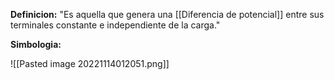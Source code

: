 **Definicion:**
"Es aquella que genera una [[Diferencia de potencial]] entre sus terminales constante e independiente de la carga."

**Simbologia:**

![[Pasted image 20221114012051.png]]
